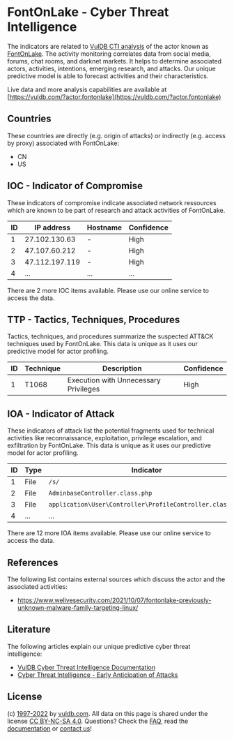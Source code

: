 # FontOnLake - Cyber Threat Intelligence

The indicators are related to [VulDB CTI analysis](https://vuldb.com/?kb.cti) of the actor known as [FontOnLake](https://vuldb.com/?actor.fontonlake). The activity monitoring correlates data from social media, forums, chat rooms, and darknet markets. It helps to determine associated actors, activities, intentions, emerging research, and attacks. Our unique predictive model is able to forecast activities and their characteristics.

Live data and more analysis capabilities are available at [https://vuldb.com/?actor.fontonlake](https://vuldb.com/?actor.fontonlake)

## Countries

These countries are directly (e.g. origin of attacks) or indirectly (e.g. access by proxy) associated with FontOnLake:

* CN
* US

## IOC - Indicator of Compromise

These indicators of compromise indicate associated network ressources which are known to be part of research and attack activities of FontOnLake.

ID | IP address | Hostname | Confidence
-- | ---------- | -------- | ----------
1 | 27.102.130.63 | - | High
2 | 47.107.60.212 | - | High
3 | 47.112.197.119 | - | High
4 | ... | ... | ...

There are 2 more IOC items available. Please use our online service to access the data.

## TTP - Tactics, Techniques, Procedures

Tactics, techniques, and procedures summarize the suspected ATT&CK techniques used by FontOnLake. This data is unique as it uses our predictive model for actor profiling.

ID | Technique | Description | Confidence
-- | --------- | ----------- | ----------
1 | T1068 | Execution with Unnecessary Privileges | High

## IOA - Indicator of Attack

These indicators of attack list the potential fragments used for technical activities like reconnaissance, exploitation, privilege escalation, and exfiltration by FontOnLake. This data is unique as it uses our predictive model for actor profiling.

ID | Type | Indicator | Confidence
-- | ---- | --------- | ----------
1 | File | `/s/` | Low
2 | File | `AdminbaseController.class.php` | High
3 | File | `application\User\Controller\ProfileController.class.php` | High
4 | ... | ... | ...

There are 12 more IOA items available. Please use our online service to access the data.

## References

The following list contains external sources which discuss the actor and the associated activities:

* https://www.welivesecurity.com/2021/10/07/fontonlake-previously-unknown-malware-family-targeting-linux/

## Literature

The following articles explain our unique predictive cyber threat intelligence:

* [VulDB Cyber Threat Intelligence Documentation](https://vuldb.com/?kb.cti)
* [Cyber Threat Intelligence - Early Anticipation of Attacks](https://www.scip.ch/en/?labs.20201022)

## License

(c) [1997-2022](https://vuldb.com/?kb.changelog) by [vuldb.com](https://vuldb.com/?kb.about). All data on this page is shared under the license [CC BY-NC-SA 4.0](https://creativecommons.org/licenses/by-nc-sa/4.0/). Questions? Check the [FAQ](https://vuldb.com/?kb.faq), read the [documentation](https://vuldb.com/?kb) or [contact us](https://vuldb.com/?contact)!
